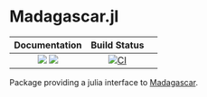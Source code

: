 # Madagascar.jl

| **Documentation** | **Build Status**  |                  |
|:-----------------:|:-----------------:|:----------------:|
|[![](https://img.shields.io/badge/docs-stable-blue.svg)](https://mloubout.github.io/Madagascar.jl/stable/) [![](https://img.shields.io/badge/docs-dev-blue.svg)](https://mloubout.github.io/Madagascar.jl/dev/)| [![CI](https://github.com/mloubout/Madagascar.jl/actions/workflows/CI.yml/badge.svg)](https://github.com/mloubout/Madagascar.jl/actions/workflows/CI.yml)|


Package providing a julia interface to [Madagascar](https://reproducibility.org/wiki/Main_Page).

